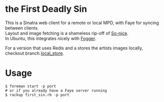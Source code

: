 # the First Deadly Sin
This is a Sinatra web client for a remote or local MPD, with Faye for syncing between clients.  
Layout and image fetching is a shameless rip-off of [So-nice](https://github.com/sunny/so-nice).  
In Ubuntu, this integrates nicely with [Fogger](https://apps.ubuntu.com/cat/applications/fogger/).

For a version that uses Redis and a stores the artists images locally, checkout branch [local_store](https://github.com/joenas/first-deadly-sin/tree/local_store).

# Usage
```
$ foreman start -p port
# or if you already have a Faye server running
$ rackup first_sin.rb -p port
```


